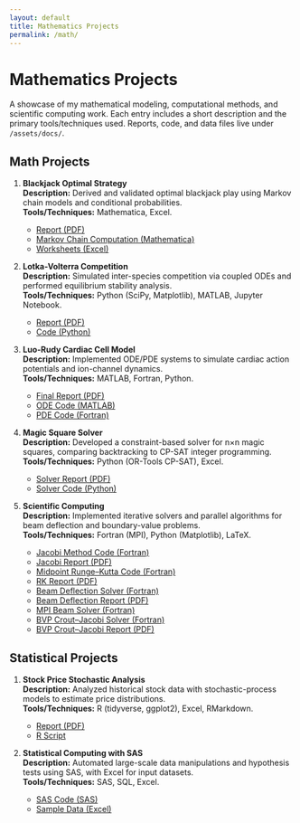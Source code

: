 ```yaml
---
layout: default
title: Mathematics Projects
permalink: /math/
---
```


# Mathematics Projects

A showcase of my mathematical modeling, computational methods, and scientific computing work. Each entry includes a short description and the primary tools/techniques used. Reports, code, and data files live under `/assets/docs/`.

## Math Projects

1. **Blackjack Optimal Strategy**  
   **Description:** Derived and validated optimal blackjack play using Markov chain models and conditional probabilities.  
   **Tools/Techniques:** Mathematica, Excel.  
   - [Report (PDF)](/assets/docs/BJPROJECT2.pdf)
   - [Markov Chain Computation (Mathematica)](/assets/docs/math_model_disc/bjproject.nb)  
   - [Worksheets (Excel)](/assets/docs/math_model_disc/BJPROJECT.xlsx)

2. **Lotka-Volterra Competition**  
   **Description:** Simulated inter-species competition via coupled ODEs and performed equilibrium stability analysis.  
   **Tools/Techniques:** Python (SciPy, Matplotlib), MATLAB, Jupyter Notebook.  
   - [Report (PDF)](/assets/docs/Competition_Model.pdf)  
   - [Code (Python)](/assets/docs/lotka_volterra_code.py)

3. **Luo-Rudy Cardiac Cell Model**  
   **Description:** Implemented ODE/PDE systems to simulate cardiac action potentials and ion-channel dynamics.  
   **Tools/Techniques:** MATLAB, Fortran, Python.  
   - [Final Report (PDF)](/assets/docs/MAT555_Luo-Rudy_Final.pdf)  
   - [ODE Code (MATLAB)](/assets/docs/luo_rudy_ode.m)  
   - [PDE Code (Fortran)](/assets/docs/luo_rudy_pde.f90)

4. **Magic Square Solver**  
   **Description:** Developed a constraint-based solver for n×n magic squares, comparing backtracking to CP-SAT integer programming.  
   **Tools/Techniques:** Python (OR-Tools CP-SAT), Excel.  
   - [Solver Report (PDF)](/assets/docs/Magic_Square_Solver.pdf)  
   - [Solver Code (Python)](/assets/docs/magic_square_solver.py)

5. **Scientific Computing**  
   **Description:** Implemented iterative solvers and parallel algorithms for beam deflection and boundary-value problems.  
   **Tools/Techniques:** Fortran (MPI), Python (Matplotlib), LaTeX.  
   - [Jacobi Method Code (Fortran)](/assets/docs/jacobi.f90)  
   - [Jacobi Report (PDF)](/assets/docs/Jacobi_Method_Report.pdf)  
   - [Midpoint Runge–Kutta Code (Fortran)](/assets/docs/Midpoint_RK.f90)  
   - [RK Report (PDF)](/assets/docs/RK_Method_Report.pdf)  
   - [Beam Deflection Solver (Fortran)](/assets/docs/def_beam.f90)  
   - [Beam Deflection Report (PDF)](/assets/docs/Beam_Deflection_Report.pdf)  
   - [MPI Beam Solver (Fortran)](/assets/docs/def_beam_mpi.f90)  
   - [BVP Crout–Jacobi Solver (Fortran)](/assets/docs/BVP_Crout_Jacob.f90)  
   - [BVP Crout–Jacobi Report (PDF)](/assets/docs/BVP_Crout_Jacob_Report.pdf)

## Statistical Projects

1. **Stock Price Stochastic Analysis**  
   **Description:** Analyzed historical stock data with stochastic-process models to estimate price distributions.  
   **Tools/Techniques:** R (tidyverse, ggplot2), Excel, RMarkdown.  
   - [Report (PDF)](/assets/docs/stock_report.pdf)  
   - [R Script](/assets/docs/stock_analysis.R)

2. **Statistical Computing with SAS**  
   **Description:** Automated large-scale data manipulations and hypothesis tests using SAS, with Excel for input datasets.  
   **Tools/Techniques:** SAS, SQL, Excel.  
   - [SAS Code (SAS)](/assets/docs/statistical_computing.sas)  
   - [Sample Data (Excel)](/assets/docs/statistical_data.xlsx)
